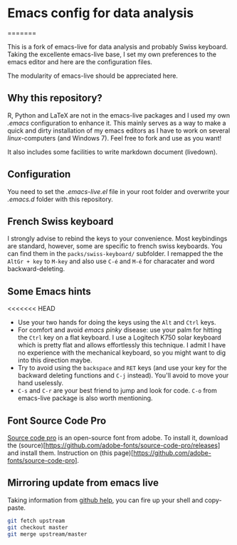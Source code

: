 # Emacs config for data analysis
=======

This is a fork of emacs-live for data analysis and probably Swiss
keyboard. Taking the excellente emacs-live base, I set my own preferences to the
emacs editor and here are the configuration files.

The modularity of emacs-live should be appreciated here.

## Why this repository?

R, Python and LaTeX are not in the emacs-live packages and I used my own
*.emacs* configuration to enhance it. This mainly serves as a way to make a
quick and dirty installation of my emacs editors as I have to work on several
*linux*-computers (and Windows 7). Feel free to fork and use as you want!

It also includes some facilities to write markdown document (livedown).

## Configuration

You need to set the *.emacs-live.el* file in your root folder and overwrite your
*.emacs.d* folder with this repository.

## French Swiss keyboard

I strongly advise to rebind the keys to your convenience. Most keybindings are
standard, however, some are specific to french swiss keyboards. You can find
them in the `packs/swiss-keyboard/` subfolder. I remapped the the `AltGr + key`
to `M-key` and also use `C-é` and `M-é` for characater and word
backward-deleting.

## Some Emacs hints

<<<<<<< HEAD
+ Use your two hands for doing the keys using the `Alt` and `Ctrl` keys.
+ For comfort and avoid *emacs pinky* disease: use your palm for hitting the
  `Ctrl` key on a flat keyboard. I use a Logitech K750 solar keyboard which is
  pretty flat and allows effortlessly this technique. I admit I have no
  experience with the mechanical keyboard, so you might want to dig into this
  direction maybe.
+ Try to avoid using the `backspace` and `RET` keys (and use your key for the
  backward deleting functions and `C-j` instead). You'll avoid to move your hand
  uselessly.
+ `C-s` and `C-r` are your best friend to jump and look for code. `C-o` from
  emacs-live package is also worth mentioning.

## Font Source Code Pro

[Source code pro](https://github.com/adobe-fonts/source-code-pro) is an open-source font from adobe. To install it, download the (source)[https://github.com/adobe-fonts/source-code-pro/releases] and install them. Instruction on (this page)[https://github.com/adobe-fonts/source-code-pro].

## Mirroring update from emacs live

Taking information from
[github help](https://help.github.com/articles/syncing-a-fork/), you can fire up
your shell and copy-paste.

```bash 
git fetch upstream
git checkout master
git merge upstream/master
```
